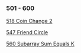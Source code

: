 ### 501 - 600
[518 Coin Change 2](https://github.com/srdczk/leetcode/tree/master/src/a0501_0600/A0518.java)

[547 Friend Circle](https://github.com/srdczk/leetcode/tree/master/src/a0501_0600/A0547.java)

[560 Subarray Sum Equals K](https://github.com/srdczk/leetcode/tree/master/src/a0501_0600/A0560.java)